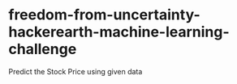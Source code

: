 # freedom-from-uncertainty-hackerearth-machine-learning-challenge
Predict the Stock Price using given data
